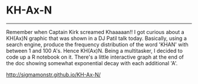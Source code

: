 # KH-Ax-N
----

Remember when Captain Kirk screamed Khaaaaan!! I got curious about a KH(Ax)N graphic that was shown in a DJ Patil talk today. Basically, using a search engine, produce the frequency distribution of the word 'KHAN' with between 1 and 100 A's. Hence KH(Ax)N. Being a multitasker, I decided to code up a R notebook on it. There's a little interactive graph at the end of the doc showing somewhat exponential decay with each additional 'A'.

http://sigmamonstr.github.io/KH-Ax-N/ 
